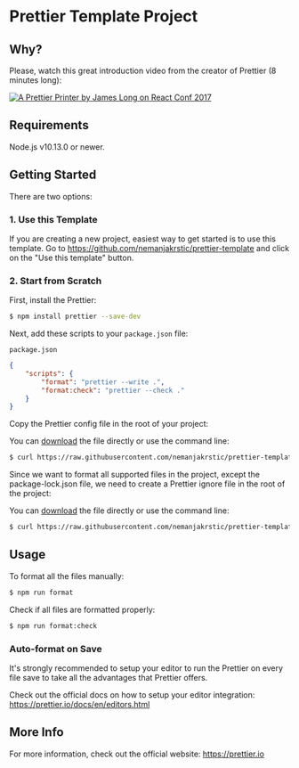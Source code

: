 # Prettier Template Project

## Why?

Please, watch this great introduction video from the creator of Prettier (8 minutes long):

[![A Prettier Printer by James Long on React Conf 2017](https://prettier.io/docs/assets/youtube-cover/a-prettier-printer-by-james-long-on-react-conf-2017.png)](https://www.youtube.com/watch?v=hkfBvpEfWdA)

## Requirements

Node.js v10.13.0 or newer.

## Getting Started

There are two options:

### 1. Use this Template

If you are creating a new project, easiest way to get started is to use this template. Go to https://github.com/nemanjakrstic/prettier-template and click on the "Use this template" button.

### 2. Start from Scratch

First, install the Prettier:

```bash
$ npm install prettier --save-dev
```

Next, add these scripts to your `package.json` file:

`package.json`

```json
{
    "scripts": {
        "format": "prettier --write .",
        "format:check": "prettier --check ."
    }
}
```

Copy the Prettier config file in the root of your project:

You can [download](https://raw.githubusercontent.com/nemanjakrstic/prettier-template/master/.prettierrc) the file directly or use the command line:

```bash
$ curl https://raw.githubusercontent.com/nemanjakrstic/prettier-template/master/.prettierrc -o .prettierrc
```

Since we want to format all supported files in the project, except the package-lock.json file, we need to create a Prettier ignore file in the root of the project:

You can [download](https://raw.githubusercontent.com/nemanjakrstic/prettier-template/master/.prettierignore) the file directly or use the command line:

```bash
$ curl https://raw.githubusercontent.com/nemanjakrstic/prettier-template/master/.prettierignore -o .prettierignore
```

## Usage

To format all the files manually:

```bash
$ npm run format
```

Check if all files are formatted properly:

```bash
$ npm run format:check
```

### Auto-format on Save

It's strongly recommended to setup your editor to run the Prettier on every file save to take all the advantages that Prettier offers.

Check out the official docs on how to setup your editor integration: https://prettier.io/docs/en/editors.html

## More Info

For more information, check out the official website: https://prettier.io
